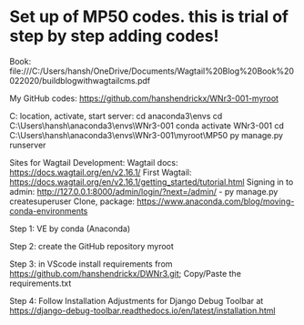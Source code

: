 # Set up of MP50 codes. this is trial of step by step adding codes!

Book: file:///C:/Users/hansh/OneDrive/Documents/Wagtail%20Blog%20Book%20022020/buildblogwithwagtailcms.pdf

My GitHub codes: https://github.com/hanshendrickx/WNr3-001-myroot 

C: location, activate, start server: 
cd anaconda3\envs
cd C:\Users\hansh\anaconda3\envs\WNr3-001
conda activate WNr3-001
cd C:\Users\hansh\anaconda3\envs\WNr3-001\myroot\MP50
py manage.py runserver

Sites for Wagtail Development:
Wagtail docs: https://docs.wagtail.org/en/v2.16.1/
First Wagtail: https://docs.wagtail.org/en/v2.16.1/getting_started/tutorial.html
Signing in to admin: http://127.0.0.1:8000/admin/login/?next=/admin/ - py manage.py createsuperuser
Clone, package: https://www.anaconda.com/blog/moving-conda-environments

Step 1: VE by conda (Anaconda)

Step 2: create the GitHub repository myroot

Step 3: in VScode install requirements from https://github.com/hanshendrickx/DWNr3.git; Copy/Paste the requirements.txt 

Step 4: Follow Installation Adjustments for Django Debug Toolbar at https://django-debug-toolbar.readthedocs.io/en/latest/installation.html 



